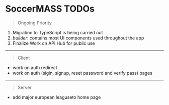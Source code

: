 # SoccerMASS TODOs

> Ongoing Priority

1. Migration to TypeScript is being carried out
2. _builder_: contains most UI components used throughout the app
3. Finalize Work on API Hub for public use

---

> Client

- work on auth redirect
- work on auth (sigin, signup, reset password and verify pass) pages

---

> Server

- add major european leaguseto home page
<!-- Unleash your team's full potential with our innovative soccer management platform and powerful API solution. -->
